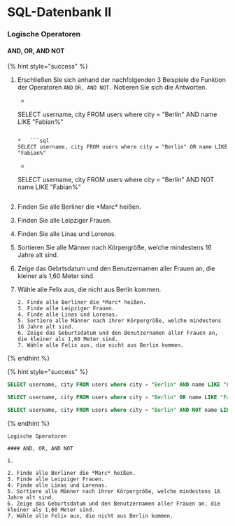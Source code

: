 # SQL-Datenbank II

### Logische Operatoren

#### AND, OR, AND NOT

{% hint style="success" %}
1. Erschließen Sie sich anhand der nachfolgenden 3 Beispiele die Funktion der Operatoren `AND` `OR, AND NOT.` Notieren Sie sich die Antworten.
   *   ```sql
     SELECT username, city FROM users where city = "Berlin" AND name LIKE "Fabian%"
     ```

   *   ```sql
     SELECT username, city FROM users where city = "Berlin" OR name LIKE "Fabian%"
     ```

   *   ```sql
     SELECT username, city FROM users where city = "Berlin" AND NOT name LIKE "Fabian%"
     ```
2. Finden Sie alle Berliner die \*Marc\* heißen.
3. Finden Sie alle Leipziger Frauen.
4. Finden Sie alle Linas und Lorenas.
5. Sortieren Sie alle Männer nach Körpergröße, welche mindestens 16 Jahre alt sind.
6. Zeige das Gebrtsdatum und den Benutzernamen aller Frauen an, die kleiner als 1,60 Meter sind.
7. Wähle alle Felix aus, die nicht aus Berlin kommen.

   ```text
   2. Finde alle Berliner die *Marc* heißen.
   3. Finde alle Leipziger Frauen.
   4. Finde alle Linas und Lorenas. 
   5. Sortiere alle Männer nach ihrer Körpergröße, welche mindestens 16 Jahre alt sind.
   6. Zeige das Geburtsdatum und den Benutzernamen aller Frauen an, die kleiner als 1,60 Meter sind.
   7. Wähle alle Felix aus, die nicht aus Berlin kommen. 
   ```
{% endhint %}

{% hint style="success" %}
```sql
SELECT username, city FROM users where city = "Berlin" AND name LIKE "Fabian%"
```



```sql
SELECT username, city FROM users where city = "Berlin" OR name LIKE "Fabian%"
```



```sql
SELECT username, city FROM users where city = "Berlin" AND NOT name LIKE "Fabian%"
```
{% endhint %}



```text
Logische Operatoren

#### AND, OR, AND NOT

1. 

2. Finde alle Berliner die *Marc* heißen.
3. Finde alle Leipziger Frauen.
4. Finde alle Linas und Lorenas. 
5. Sortiere alle Männer nach ihrer Körpergröße, welche mindestens 16 Jahre alt sind.
6. Zeige das Geburtsdatum und den Benutzernamen aller Frauen an, die kleiner als 1,60 Meter sind.
7. Wähle alle Felix aus, die nicht aus Berlin kommen.
```

